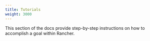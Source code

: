 ```yaml
---
title: Tutorials
weight: 3000
---
```

This section of the docs provide step-by-step instructions on how to accomplish a goal within Rancher.
